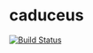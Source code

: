 # caduceus
[![Build Status](https://travis-ci.com/arnavg115/caduceus.svg?branch=main)](https://travis-ci.com/arnavg115/caduceus)

